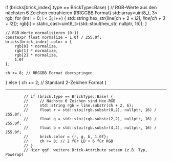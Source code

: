 if (bricks[brick_index].type == BrickType::Base) {
// RGB-Werte aus den nächsten 6 Zeichen extrahieren (RRGGBB Format)
std::array<uint8_t, 3> rgb;
for (int i = 0; i < 3; i++) {
std::string hex_str{line[ch + 2 + i*2], line[ch + 3 + i*2]};
rgb[i] = static_cast<uint8_t>(std::stoul(hex_str, nullptr, 16));
}

    // RGB-Werte normalisieren (0-1)
    constexpr float normalize = 1.0f / 255.0f;
    bricks[brick_index].color = {
        rgb[0] * normalize,
        rgb[1] * normalize, 
        rgb[2] * normalize,
        1.0f
    };
    
    ch += 8; // RRGGBB Format überspringen

} else {
ch += 2; // Standard 2-Zeichen Format
}

___

            // if (brick.type == BrickType::Base) {
            //     // Nächste 6 Zeichen sind Hex-RGB
            //     std::string rgb = line.substr(ch + 2, 6);
            //     float r = std::stoi(rgb.substr(0,2), nullptr, 16) / 255.0f;
            //     float g = std::stoi(rgb.substr(2,2), nullptr, 16) / 255.0f;
            //     float b = std::stoi(rgb.substr(4,2), nullptr, 16) / 255.0f;
            //     brick.color = {r, g, b, 1.0f};
            //     ch += 8; // 2 für LD + 6 für RGB
            // }
            // Hier ggf. weitere Brick-Attribute setzen (z.B. Typ, Powerup)